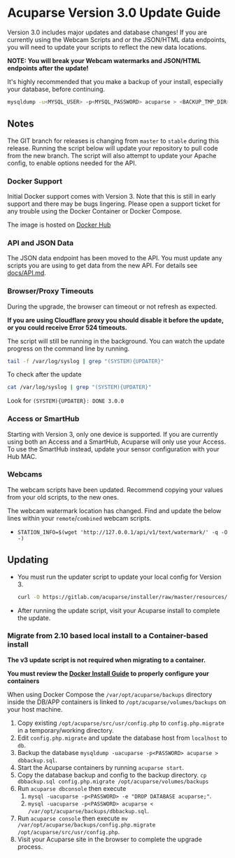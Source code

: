 # Acuparse Version 3.0 Update Guide

Version 3.0 includes major updates and database changes! If you are currently using the Webcam Scripts and or the JSON/HTML
data endpoints, you will need to update your scripts to reflect the new data locations.

**NOTE: You will break your Webcam watermarks and JSON/HTML endpoints after the update!**

It's highly recommended that you make a backup of your install, especially your database, before continuing.

```bash
mysqldump -u<MYSQL_USER> -p<MYSQL_PASSWORD> acuparse > <BACKUP_TMP_DIR>/mysql.sql
```

## Notes

The GIT branch for releases is changing from `master` to `stable` during this release.
Running the script below will update your repository to pull code from the new branch.
The script will also attempt to update your Apache config, to enable options needed for the API.

### Docker Support

Initial Docker support comes with Version 3. Note that this is still in early support and there may be bugs lingering.
Please open a support ticket for any trouble using the Docker Container or Docker Compose.

The image is hosted on [Docker Hub](https://hub.docker.com/r/acuparse/acuparse)

### API and JSON Data

The JSON data endpoint has been moved to the API. You must update any scripts you are using to get data from the new API.
For details see [docs/API.md](https://docs.acuparse.com/API).

### Browser/Proxy Timeouts

During the upgrade, the browser can timeout or not refresh as expected.

**If you are using Cloudflare proxy you should disable it before the update, or you could receive Error 524 timeouts.**

The script will still be running in the background. You can watch the update progress on the command line by running.

```bash
tail -f /var/log/syslog | grep "(SYSTEM){UPDATER}"
```

To check after the update

```bash
cat /var/log/syslog | grep "(SYSTEM){UPDATER}"
```

Look for `(SYSTEM){UPDATER}: DONE 3.0.0`

### Access or SmartHub

Starting with Version 3, only one device is supported. If you are currently using both an Access and a SmartHub, Acuparse
will only use your Access. To use the SmartHub instead, update your sensor configuration with your Hub MAC.

### Webcams

The webcam scripts have been updated. Recommend copying your values from your old scripts, to the new ones.

The webcam watermark location has changed. Find and update the below lines within your `remote`/`combined` webcam scripts.

- `STATION_INFO=$(wget 'http://127.0.0.1/api/v1/text/watermark/' -q -O -)`

## Updating

- You must run the updater script to update your local config for Version 3.

    ```bash
    curl -O https://gitlab.com/acuparse/installer/raw/master/resources/update_v3 && sudo bash update_v3 | tee ~/acuparse.log
    ```

- After running the update script, visit your Acuparse install to complete the update.

### Migrate from 2.10 based local install to a Container-based install

**The v3 update script is not required when migrating to a container.**

**You must review the [Docker Install Guide](https://docs.acuparse.com/DOCKER/) to properly configure your containers**

When using Docker Compose the `/var/opt/acuparse/backups` directory inside the DB/APP containers is linked to `/opt/acuparse/volumes/backups`
on your host machine.

1. Copy existing `/opt/acuparse/src/usr/config.php` to `config.php.migrate` in a temporary/working directory.
1. Edit `config.php.migrate` and update the database host from `localhost` to `db`.
1. Backup the database `mysqldump -uacuparse -p<PASSWORD> acuparse > dbbackup.sql`.
1. Start the Acuparse containers by running `acuparse start`.
1. Copy the database backup and config to the backup directory. `cp dbbackup.sql config.php.migrate /opt/acuparse/volumes/backups`
1. Run `acuparse dbconsole` then execute
    1. `mysql -uacuparse -p<PASSWORD> -e "DROP DATABASE acuparse;"`.
    1. `mysql -uacuparse -p<PASSWORD> acuparse < /var/opt/acuparse/backups/dbbackup.sql`.
1. Run `acuparse console` then execute `mv /var/opt/acuparse/backups/config.php.migrate /opt/acuparse/src/usr/config.php`.
1. Visit your Acuparse site in the browser to complete the upgrade process.
